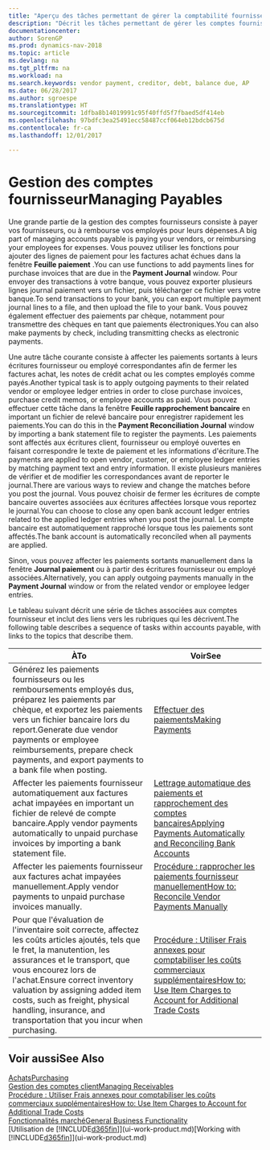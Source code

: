 ```yaml
---
title: "Aperçu des tâches permettant de gérer la comptabilité fournisseur"
description: "Décrit les tâches permettant de gérer les comptes fournisseur, par exemple, le paiement des créditeurs ou l'affectation de paiements sortants aux écritures pour fermer des factures ou des notes de crédit."
documentationcenter: 
author: SorenGP
ms.prod: dynamics-nav-2018
ms.topic: article
ms.devlang: na
ms.tgt_pltfrm: na
ms.workload: na
ms.search.keywords: vendor payment, creditor, debt, balance due, AP
ms.date: 06/28/2017
ms.author: sgroespe
ms.translationtype: HT
ms.sourcegitcommit: 1dfba8b14019991c95f40ffd5f7fbaed5df414eb
ms.openlocfilehash: 97bdfc3ea25491ecc58487ccf064eb12bdcb675d
ms.contentlocale: fr-ca
ms.lasthandoff: 12/01/2017

---
```

# <a name="managing-payables"></a><span data-ttu-id="5c359-103">Gestion des comptes fournisseur</span><span class="sxs-lookup"><span data-stu-id="5c359-103">Managing Payables</span></span>
<span data-ttu-id="5c359-104">Une grande partie de la gestion des comptes fournisseurs consiste à payer vos fournisseurs, ou à rembourse vos employés pour leurs dépenses.</span><span class="sxs-lookup"><span data-stu-id="5c359-104">A big part of managing accounts payable is paying your vendors, or reimbursing your employees for expenses.</span></span> <span data-ttu-id="5c359-105">Vous pouvez utiliser les fonctions pour ajouter des lignes de paiement pour les factures achat échues dans la fenêtre **Feuille paiement** .</span><span class="sxs-lookup"><span data-stu-id="5c359-105">You can use functions to add payments lines for purchase invoices that are due in the **Payment Journal** window.</span></span> <span data-ttu-id="5c359-106">Pour envoyer des transactions à votre banque, vous pouvez exporter plusieurs lignes journal paiement vers un fichier, puis télécharger ce fichier vers votre banque.</span><span class="sxs-lookup"><span data-stu-id="5c359-106">To send transactions to your bank, you can export multiple payment journal lines to a file, and then upload the file to your bank.</span></span> <span data-ttu-id="5c359-107">Vous pouvez également effectuer des paiements par chèque, notamment pour transmettre des chèques en tant que paiements électroniques.</span><span class="sxs-lookup"><span data-stu-id="5c359-107">You can also make payments by check, including transmitting checks as electronic payments.</span></span>

<span data-ttu-id="5c359-108">Une autre tâche courante consiste à affecter les paiements sortants à leurs écritures fournisseur ou employé correspondantes afin de fermer les factures achat, les notes de crédit achat ou les comptes employés comme payés.</span><span class="sxs-lookup"><span data-stu-id="5c359-108">Another typical task is to apply outgoing payments to their related vendor or employee ledger entries in order to close purchase invoices, purchase credit memos, or employee accounts as paid.</span></span> <span data-ttu-id="5c359-109">Vous pouvez effectuer cette tâche dans la fenêtre **Feuille rapprochement bancaire** en important un fichier de relevé bancaire pour enregistrer rapidement les paiements.</span><span class="sxs-lookup"><span data-stu-id="5c359-109">You can do this in the **Payment Reconciliation Journal** window by importing a bank statement file to register the payments.</span></span> <span data-ttu-id="5c359-110">Les paiements sont affectés aux écritures client, fournisseur ou employé ouvertes en faisant correspondre le texte de paiement et les informations d'écriture.</span><span class="sxs-lookup"><span data-stu-id="5c359-110">The payments are applied to open vendor, customer, or employee ledger entries by matching payment text and entry information.</span></span> <span data-ttu-id="5c359-111">Il existe plusieurs manières de vérifier et de modifier les correspondances avant de reporter le journal.</span><span class="sxs-lookup"><span data-stu-id="5c359-111">There are various ways to review and change the matches before you post the journal.</span></span> <span data-ttu-id="5c359-112">Vous pouvez choisir de fermer les écritures de compte bancaire ouvertes associées aux écritures affectées lorsque vous reportez le journal.</span><span class="sxs-lookup"><span data-stu-id="5c359-112">You can choose to close any open bank account ledger entries related to the applied ledger entries when you post the journal.</span></span> <span data-ttu-id="5c359-113">Le compte bancaire est automatiquement rapproché lorsque tous les paiements sont affectés.</span><span class="sxs-lookup"><span data-stu-id="5c359-113">The bank account is automatically reconciled when all payments are applied.</span></span>

<span data-ttu-id="5c359-114">Sinon, vous pouvez affecter les paiements sortants manuellement dans la fenêtre **Journal paiement** ou à partir des écritures fournisseur ou employé associées.</span><span class="sxs-lookup"><span data-stu-id="5c359-114">Alternatively, you can apply outgoing payments manually in the **Payment Journal** window or from the related vendor or employee ledger entries.</span></span>

<span data-ttu-id="5c359-115">Le tableau suivant décrit une série de tâches associées aux comptes fournisseur et inclut des liens vers les rubriques qui les décrivent.</span><span class="sxs-lookup"><span data-stu-id="5c359-115">The following table describes a sequence of tasks within accounts payable, with links to the topics that describe them.</span></span>

| <span data-ttu-id="5c359-116">À</span><span class="sxs-lookup"><span data-stu-id="5c359-116">To</span></span> | <span data-ttu-id="5c359-117">Voir</span><span class="sxs-lookup"><span data-stu-id="5c359-117">See</span></span> |
| --- | --- |
| <span data-ttu-id="5c359-118">Générez les paiements fournisseurs ou les remboursements employés dus, préparez les paiements par chèque, et exportez les paiements vers un fichier bancaire lors du report.</span><span class="sxs-lookup"><span data-stu-id="5c359-118">Generate due vendor payments or employee reimbursements, prepare check payments, and export payments to a bank file when posting.</span></span> |[<span data-ttu-id="5c359-119">Effectuer des paiements</span><span class="sxs-lookup"><span data-stu-id="5c359-119">Making Payments</span></span>](payables-make-payments.md) |
| <span data-ttu-id="5c359-120">Affecter les paiements fournisseur automatiquement aux factures achat impayées en important un fichier de relevé de compte bancaire.</span><span class="sxs-lookup"><span data-stu-id="5c359-120">Apply vendor payments automatically to unpaid purchase invoices by importing a bank statement file.</span></span> |[<span data-ttu-id="5c359-121">Lettrage automatique des paiements et rapprochement des comptes bancaires</span><span class="sxs-lookup"><span data-stu-id="5c359-121">Applying Payments Automatically and Reconciling Bank Accounts</span></span>](receivables-apply-payments-auto-reconcile-bank-accounts.md) |
| <span data-ttu-id="5c359-122">Affecter les paiements fournisseur aux factures achat impayées manuellement.</span><span class="sxs-lookup"><span data-stu-id="5c359-122">Apply vendor payments to unpaid purchase invoices manually.</span></span> |[<span data-ttu-id="5c359-123">Procédure : rapprocher les paiements fournisseur manuellement</span><span class="sxs-lookup"><span data-stu-id="5c359-123">How to: Reconcile Vendor Payments Manually</span></span>](payables-how-apply-purchase-transactions-manually.md) |
|<span data-ttu-id="5c359-124">Pour que l'évaluation de l'inventaire soit correcte, affectez les coûts articles ajoutés, tels que le fret, la manutention, les assurances et le transport, que vous encourez lors de l'achat.</span><span class="sxs-lookup"><span data-stu-id="5c359-124">Ensure correct inventory valuation by assigning added item costs, such as freight, physical handling, insurance, and transportation that you incur when purchasing.</span></span>|[<span data-ttu-id="5c359-125">Procédure : Utiliser Frais annexes pour comptabiliser les coûts commerciaux supplémentaires</span><span class="sxs-lookup"><span data-stu-id="5c359-125">How to: Use Item Charges to Account for Additional Trade Costs</span></span>](payables-how-assign-item-charges.md)|

## <a name="see-also"></a><span data-ttu-id="5c359-126">Voir aussi</span><span class="sxs-lookup"><span data-stu-id="5c359-126">See Also</span></span>
[<span data-ttu-id="5c359-127">Achats</span><span class="sxs-lookup"><span data-stu-id="5c359-127">Purchasing</span></span>](purchasing-manage-purchasing.md)  
[<span data-ttu-id="5c359-128">Gestion des comptes client</span><span class="sxs-lookup"><span data-stu-id="5c359-128">Managing Receivables</span></span>](receivables-manage-receivables.md)  
[<span data-ttu-id="5c359-129">Procédure : Utiliser Frais annexes pour comptabiliser les coûts commerciaux supplémentaires</span><span class="sxs-lookup"><span data-stu-id="5c359-129">How to: Use Item Charges to Account for Additional Trade Costs</span></span>](payables-how-assign-item-charges.md)  
[<span data-ttu-id="5c359-130">Fonctionnalités marché</span><span class="sxs-lookup"><span data-stu-id="5c359-130">General Business Functionality</span></span>](ui-across-business-areas.md)  
<span data-ttu-id="5c359-131">[Utilisation de [!INCLUDE[d365fin](includes/d365fin_md.md)]](ui-work-product.md)</span><span class="sxs-lookup"><span data-stu-id="5c359-131">[Working with [!INCLUDE[d365fin](includes/d365fin_md.md)]](ui-work-product.md)</span></span>

